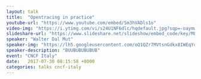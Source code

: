 ```yaml
---
layout: talk
title:  "Opentracing in practice"
youtube-url: "https://www.youtube.com/embed/Sm3hVADls1o"
video-img: "https://i.ytimg.com/vi/s24U1NF6dlc/hqdefault.jpg?sqp=-oaymwEXCPYBEIoBSFryq4qpAwkIARUAAIhCGAE=&amp;rs=AOn4CLATPQTAmTPSK36F_n3h33sPjMfNug"
slideshare-url: "https://www.slideshare.net/slideshow/embed_code/key/ML6qFakbt9EI90"
speaker: "Walter Dal Mut"
speaker-img: "https://lh5.googleusercontent.com/oQ1QZr7MVtsnGdkx8IWEqYcdO1W4W40clxlegFfYUsaamuImXUD9zuEEMT7X5RCgq0T3v1_gnjdU2vI=w1916-h951"
speaker-description: "BUUBUBUBUBUB"
event: "CNCF Italy"
date:   2017-07-30 08:15:58 +0000
categories: talks cncf-italy
---
```

